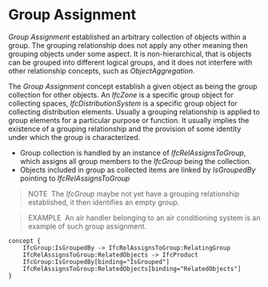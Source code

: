 Group Assignment
================

_Group Assignment_ established an arbitrary collection of objects within a group. The grouping relationship does not apply any other meaning then grouping objects under some aspect. It is non-hierarchical, that is objects can be grouped into different logical groups, and it does not interfere with other relationship concepts, such as _ObjectAggregation_.

The _Group Assignment_ concept establish a given object as being the group collection for other objects. An _IfcZone_ is a specific group object for collecting spaces, _IfcDistributionSystem_ is a specific group object for collecting distribution elements. Usually a grouping relationship is applied to group elements for a particular purpose or function. It usually implies the existence of a grouping relationship and the provision of some identity under which the group is characterized.

* Group collection is handled by an instance of _IfcRelAssignsToGroup_, which assigns all group members to the _IfcGroup_ being the collection.
* Objects included in group as collected items are linked by _IsGroupedBy_ pointing to _IfcRelAssignsToGroup_

> NOTE&nbsp; The _IfcGroup_ maybe not yet have a grouping relationship established, it then identifies an empty group.

> EXAMPLE&nbsp; An air handler belonging to an air conditioning system is an example of such group assignment.

```
concept {
    IfcGroup:IsGroupedBy -> IfcRelAssignsToGroup:RelatingGroup
    IfcRelAssignsToGroup:RelatedObjects -> IfcProduct
    IfcGroup:IsGroupedBy[binding="IsGrouped"]
    IfcRelAssignsToGroup:RelatedObjects[binding="RelatedObjects"]
}
```
